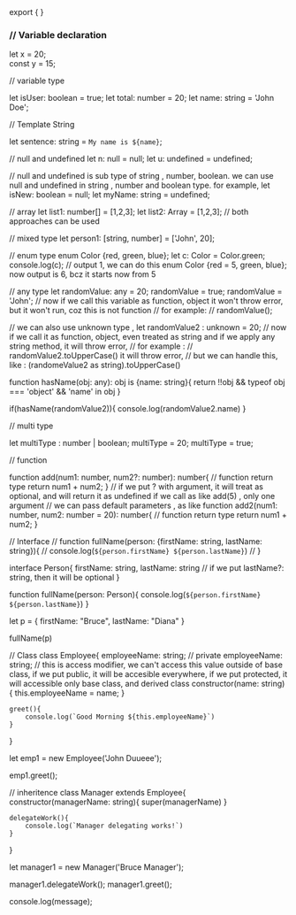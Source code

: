 <div>
    export { } <br>


<h3>// Variable declaration </h3>
let x = 20; <br>
const y = 15;  <br>

// variable type

let isUser: boolean = true;
let total: number = 20;
let name: string = 'John Doe';

// Template String

let sentence: string = `My name is ${name}`;

// null and undefined
let n: null = null;
let u: undefined = undefined;

// null and undefined is sub type of string , number, boolean. we can use null and undefined in string , number and boolean type. for example,
let isNew: boolean = null;
let myName: string = undefined;


// array
let list1: number[] = [1,2,3];
let list2: Array<number> = [1,2,3]; // both approaches can be used

// mixed type
let person1: [string, number] = ['John', 20];

// enum type
enum Color {red, green, blue};
let c: Color = Color.green;
console.log(c); // output 1, we can do this enum Color {red = 5, green, blue}; now output is 6, bcz it starts now from 5


// any type 
let randomValue: any = 20;
randomValue = true;
randomValue = 'John';
// now if we call this variable as function, object it won't throw error, but it won't run, coz this is not function
// for example: 
// randomValue();

// we can also use unknown type ,
let randomValue2 : unknown = 20;
// now if we call it as function, object, even treated as string and if we apply any string method, it will throw error,
// for example :
// randomValue2.toUpperCase() it will throw error,
// but we can handle this, like : (randomeValue2 as string).toUpperCase()

function hasName(obj: any): obj is {name: string}{
    return !!obj && typeof obj === 'object' && 'name' in obj
}

if(hasName(randomValue2)){
    console.log(randomValue2.name)
}

// multi type

let multiType : number | boolean;
multiType = 20;
multiType = true;

// function

function add(num1: number, num2?: number): number{ // function return type
    return num1 + num2;
}
// if we put ? with argument, it will treat as optional, and will return it as undefined if we call as like add(5) , only one argument
// we can pass default parameters , as like 
function add2(num1: number, num2: number = 20): number{ // function return type
    return num1 + num2;
}

// Interface 
// function fullName(person: {firstName: string, lastName: string}){
//     console.log(`${person.firstName} ${person.lastName}`)
// }

interface Person{
    firstName: string,
    lastName: string // if we put lastName?:  string, then it will be optional
}

function fullName(person: Person){
    console.log(`${person.firstName} ${person.lastName}`)
}

let p = {
    firstName: "Bruce",
    lastName: "Diana"
}

fullName(p)

// Class 
class Employee{
    employeeName: string;  // private employeeName: string; // this is access modifier, we can't access this value outside of base class, if we put public, it will be accesible everywhere, if we put protected, it will accessible only base class, and derived class
    constructor(name: string){
        this.employeeName = name;
    }

    greet(){
        console.log(`Good Morning ${this.employeeName}`)
    }
}

let emp1 = new Employee('John Duueee');

emp1.greet();

// inheritence
class Manager extends Employee{
    constructor(managerName: string){
        super(managerName)
    }

    delegateWork(){
        console.log(`Manager delegating works!`)
    }
}

let manager1 = new Manager('Bruce Manager');

manager1.delegateWork();
manager1.greet();

console.log(message);
</div>